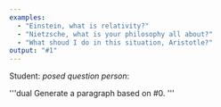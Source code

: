 ```yaml
---
examples:
  - "Einstein, what is relativity?"
  - "Nietzsche, what is your philosophy all about?"
  - "What shoud I do in this situation, Aristotle?"
output: "#1"
---
```


Student: *posed question*
*person*:

'''dual
Generate a paragraph based on #0.
'''